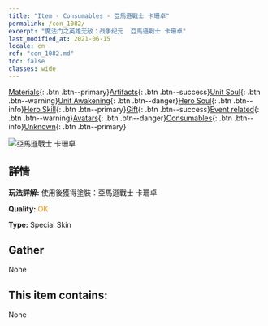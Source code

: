 ```yaml
---
title: "Item - Consumables - 亞馬遜戰士 卡珊卓"
permalink: /con_1082/
excerpt: "魔法门之英雄无敌：战争纪元  亞馬遜戰士 卡珊卓"
last_modified_at: 2021-06-15
locale: cn
ref: "con_1082.md"
toc: false
classes: wide
---
```

 [Materials](/ItemsCN/){: .btn .btn--primary}[Artifacts](/ItemsCN/Artifacts/){: .btn .btn--success}[Unit Soul](/ItemsCN/UnitSoul/){: .btn .btn--warning}[Unit Awakening](/ItemsCN/UnitAwakening/){: .btn .btn--danger}[Hero Soul](/ItemsCN/HeroSoul/){: .btn .btn--info}[Hero Skill](/ItemsCN/HeroSkill/){: .btn .btn--primary}[Gift](/ItemsCN/Gift/){: .btn .btn--success}[Event related](/ItemsCN/Events/){: .btn .btn--warning}[Avatars](/ItemsCN/Avatars/){: .btn .btn--danger}[Consumables](/ItemsCN/Consumables/){: .btn .btn--info}[Unknown](/ItemsCN/Unknown/){: .btn .btn--primary}

 ![亞馬遜戰士 卡珊卓](/images/h/h_kashandela1.jpg)

## 詳情
 **玩法詳解:** 使用後獲得塗裝：亞馬遜戰士 卡珊卓

 **Quality:** <span style="color: #FF8C00">OK</span>

 **Type:** Special Skin

## Gather

  None

## This item contains:

  None

